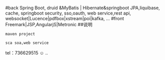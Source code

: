 #back
Spring Boot, 
druid &MyBatis | Hibernate&springboot JPA,liquibase,
cache,
springboot security,
sso,oauth,
web service,rest api,
websocket|Lucence|pdfbox|xstream|poi|kafka,
...
#front
Freemark|JSP,AngularjS|Metronic
##说明
~~~~
maven project

sca soa,web service

~~~~~~
tel：736629515 ☺
..

